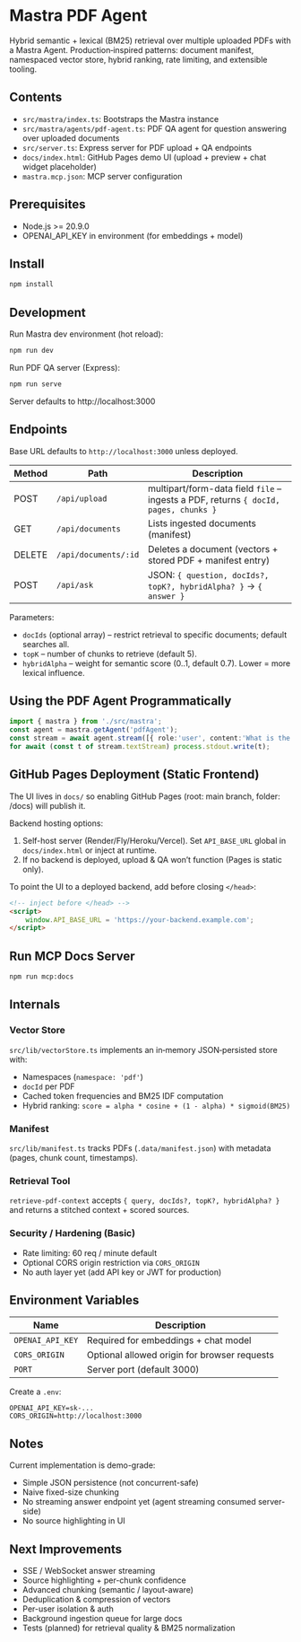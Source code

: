# Mastra PDF Agent

Hybrid semantic + lexical (BM25) retrieval over multiple uploaded PDFs with a Mastra Agent. Production‑inspired patterns: document manifest, namespaced vector store, hybrid ranking, rate limiting, and extensible tooling.

## Contents

- `src/mastra/index.ts`: Bootstraps the Mastra instance
- `src/mastra/agents/pdf-agent.ts`: PDF QA agent for question answering over uploaded documents
- `src/server.ts`: Express server for PDF upload + QA endpoints
- `docs/index.html`: GitHub Pages demo UI (upload + preview + chat widget placeholder)
- `mastra.mcp.json`: MCP server configuration

## Prerequisites

- Node.js >= 20.9.0
- OPENAI_API_KEY in environment (for embeddings + model)

## Install

```bash
npm install
```

## Development

Run Mastra dev environment (hot reload):

```bash
npm run dev
```

Run PDF QA server (Express):
```bash
npm run serve
```
Server defaults to http://localhost:3000

## Endpoints

Base URL defaults to `http://localhost:3000` unless deployed.

| Method | Path | Description |
| ------ | ---- | ----------- |
| POST | `/api/upload` | multipart/form-data field `file` – ingests a PDF, returns `{ docId, pages, chunks }` |
| GET | `/api/documents` | Lists ingested documents (manifest) |
| DELETE | `/api/documents/:id` | Deletes a document (vectors + stored PDF + manifest entry) |
| POST | `/api/ask` | JSON: `{ question, docIds?, topK?, hybridAlpha? }` → `{ answer }` |

Parameters:

- `docIds` (optional array) – restrict retrieval to specific documents; default searches all.
- `topK` – number of chunks to retrieve (default 5).
- `hybridAlpha` – weight for semantic score (0..1, default 0.7). Lower = more lexical influence.

## Using the PDF Agent Programmatically

```ts
import { mastra } from './src/mastra';
const agent = mastra.getAgent('pdfAgent');
const stream = await agent.stream([{ role:'user', content:'What is the abstract about?' }]);
for await (const t of stream.textStream) process.stdout.write(t);
```

## GitHub Pages Deployment (Static Frontend)

The UI lives in `docs/` so enabling GitHub Pages (root: main branch, folder: /docs) will publish it.

Backend hosting options:

1. Self-host server (Render/Fly/Heroku/Vercel). Set `API_BASE_URL` global in `docs/index.html` or inject at runtime.
2. If no backend is deployed, upload & QA won’t function (Pages is static only).

To point the UI to a deployed backend, add before closing `</head>`:

```html
<!-- inject before </head> -->
<script>
	window.API_BASE_URL = 'https://your-backend.example.com';
</script>
```

## Run MCP Docs Server

```bash
npm run mcp:docs
```

<!-- Weather agent/workflow has been removed in this demo build. -->

## Internals

### Vector Store

`src/lib/vectorStore.ts` implements an in‑memory JSON‑persisted store with:

- Namespaces (`namespace: 'pdf'`)
- `docId` per PDF
- Cached token frequencies and BM25 IDF computation
- Hybrid ranking: `score = alpha * cosine + (1 - alpha) * sigmoid(BM25)`

### Manifest

`src/lib/manifest.ts` tracks PDFs (`.data/manifest.json`) with metadata (pages, chunk count, timestamps).

### Retrieval Tool

`retrieve-pdf-context` accepts `{ query, docIds?, topK?, hybridAlpha? }` and returns a stitched context + scored sources.

### Security / Hardening (Basic)

- Rate limiting: 60 req / minute default
- Optional CORS origin restriction via `CORS_ORIGIN`
- No auth layer yet (add API key or JWT for production)

## Environment Variables

| Name | Description |
| ---- | ----------- |
| `OPENAI_API_KEY` | Required for embeddings + chat model |
| `CORS_ORIGIN` | Optional allowed origin for browser requests |
| `PORT` | Server port (default 3000) |

Create a `.env`:

```env
OPENAI_API_KEY=sk-...
CORS_ORIGIN=http://localhost:3000
```

## Notes

Current implementation is demo-grade:

- Simple JSON persistence (not concurrent-safe)
- Naive fixed-size chunking
- No streaming answer endpoint yet (agent streaming consumed server-side)
- No source highlighting in UI

## Next Improvements

- SSE / WebSocket answer streaming
- Source highlighting + per-chunk confidence
- Advanced chunking (semantic / layout-aware)
- Deduplication & compression of vectors
- Per-user isolation & auth
- Background ingestion queue for large docs
- Tests (planned) for retrieval quality & BM25 normalization
